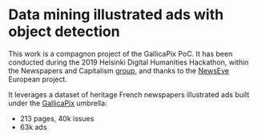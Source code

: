 # Data mining illustrated ads with object detection

This work is a compagnon project of the GallicaPix PoC. It has been conducted during the 2019 Helsinki Digital Humanities Hackathon, within the Newspapers and Capitalism [group](https://blogs.helsinki.fi/digital-humanities-hackathon/category/newspapers-and-capitalism/), and thanks to the [NewsEye](https://www.newseye.eu/) European project.

It leverages a dataset of heritage French newspapers illustrated ads built under the [GallicaPix](https://github.com/altomator/Image_Retrieval) umbrella:
- 213 pages, 40k issues
- 63k ads

## 

